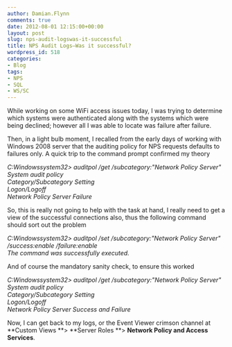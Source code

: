 ```yaml
---
author: Damian.Flynn
comments: true
date: 2012-08-01 12:15:00+00:00
layout: post
slug: nps-audit-logswas-it-successful
title: NPS Audit Logs–Was it successful?
wordpress_id: 518
categories:
- Blog
tags:
- NPS
- SQL
- WS/SC
---
```


While working on some WiFi access issues today, I was trying to determine which systems were authenticated along with the systems which were being declined; however all I was able to locate was failure after failure.

Then, in a light bulb moment, I recalled from the early days of working with Windows 2008 server that the auditing policy for NPS requests defaults to failures only. A quick trip to the command prompt confirmed my theory

_C:Windowssystem32> auditpol /get /subcategory:"Network Policy Server"   
System audit policy   
Category/Subcategory Setting   
Logon/Logoff   
Network Policy Server Failure_

So, this is really not going to help with the task at hand, I really need to get a view of the successful connections also, thus the following command should sort out the problem

_C:Windowssystem32> auditpol /set /subcategory:"Network Policy Server" /success:enable /failure:enable   
The command was successfully executed._

And of course the mandatory sanity check, to ensure this worked

_C:Windowssystem32> auditpol /get /subcategory:"Network Policy Server"   
System audit policy   
Category/Subcategory Setting   
Logon/Logoff   
Network Policy Server Success and Failure_

Now, I can get back to my logs, or the Event Viewer crimson channel at **Custom Views **> **Server Roles **> **Network Policy and Access Services**.
